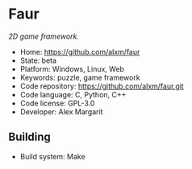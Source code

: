 # Faur

_2D game framework._

- Home: https://github.com/alxm/faur
- State: beta
- Platform: Windows, Linux, Web
- Keywords: puzzle, game framework
- Code repository: https://github.com/alxm/faur.git
- Code language: C, Python, C++
- Code license: GPL-3.0
- Developer: Alex Margarit

## Building

- Build system: Make
